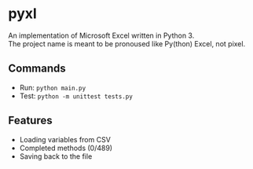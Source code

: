 # pyxl

An implementation of Microsoft Excel written in Python 3.<br/>
The project name is meant to be pronoused like Py(thon) Excel, not pixel.

## Commands

* Run: `python main.py`
* Test: `python -m unittest tests.py`

## Features

* Loading variables from CSV
* Completed methods (0/489)
* Saving back to the file
